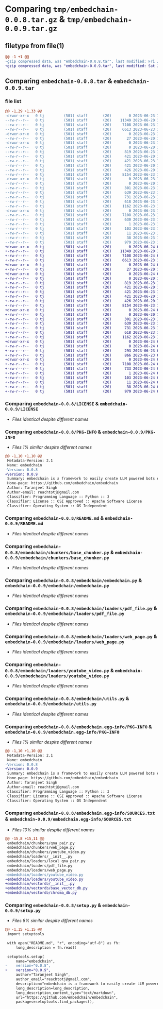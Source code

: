 # Comparing `tmp/embedchain-0.0.8.tar.gz` & `tmp/embedchain-0.0.9.tar.gz`

## filetype from file(1)

```diff
@@ -1 +1 @@
-gzip compressed data, was "embedchain-0.0.8.tar", last modified: Fri Jun 23 17:19:43 2023, max compression
+gzip compressed data, was "embedchain-0.0.9.tar", last modified: Sat Jun 24 04:18:51 2023, max compression
```

## Comparing `embedchain-0.0.8.tar` & `embedchain-0.0.9.tar`

### file list

```diff
@@ -1,29 +1,33 @@
-drwxr-xr-x   0 tj         (501) staff       (20)        0 2023-06-23 17:19:43.096723 embedchain-0.0.8/
--rw-r--r--   0 tj         (501) staff       (20)    11349 2023-06-20 11:57:43.000000 embedchain-0.0.8/LICENSE
--rw-r--r--   0 tj         (501) staff       (20)     7108 2023-06-23 17:19:43.096584 embedchain-0.0.8/PKG-INFO
--rw-r--r--   0 tj         (501) staff       (20)     6613 2023-06-23 17:14:59.000000 embedchain-0.0.8/README.md
-drwxr-xr-x   0 tj         (501) staff       (20)        0 2023-06-23 17:19:43.093089 embedchain-0.0.8/embedchain/
--rw-r--r--   0 tj         (501) staff       (20)       27 2023-06-20 11:09:25.000000 embedchain-0.0.8/embedchain/__init__.py
-drwxr-xr-x   0 tj         (501) staff       (20)        0 2023-06-23 17:19:43.095205 embedchain-0.0.8/embedchain/chunkers/
--rw-r--r--   0 tj         (501) staff       (20)        0 2023-06-20 11:09:25.000000 embedchain-0.0.8/embedchain/chunkers/__init__.py
--rw-r--r--   0 tj         (501) staff       (20)      819 2023-06-23 11:36:20.000000 embedchain-0.0.8/embedchain/chunkers/base_chunker.py
--rw-r--r--   0 tj         (501) staff       (20)      421 2023-06-20 11:09:25.000000 embedchain-0.0.8/embedchain/chunkers/pdf_file.py
--rw-r--r--   0 tj         (501) staff       (20)      421 2023-06-23 17:14:59.000000 embedchain-0.0.8/embedchain/chunkers/qna_pair.py
--rw-r--r--   0 tj         (501) staff       (20)      421 2023-06-20 11:23:20.000000 embedchain-0.0.8/embedchain/chunkers/web_page.py
--rw-r--r--   0 tj         (501) staff       (20)      426 2023-06-20 11:09:25.000000 embedchain-0.0.8/embedchain/chunkers/youtube_video.py
--rw-r--r--   0 tj         (501) staff       (20)     8154 2023-06-23 17:15:05.000000 embedchain-0.0.8/embedchain/embedchain.py
-drwxr-xr-x   0 tj         (501) staff       (20)        0 2023-06-23 17:19:43.096355 embedchain-0.0.8/embedchain/loaders/
--rw-r--r--   0 tj         (501) staff       (20)        0 2023-06-20 11:09:25.000000 embedchain-0.0.8/embedchain/loaders/__init__.py
--rw-r--r--   0 tj         (501) staff       (20)      301 2023-06-23 17:14:59.000000 embedchain-0.0.8/embedchain/loaders/local_qna_pair.py
--rw-r--r--   0 tj         (501) staff       (20)      639 2023-06-23 11:25:48.000000 embedchain-0.0.8/embedchain/loaders/pdf_file.py
--rw-r--r--   0 tj         (501) staff       (20)      731 2023-06-23 11:25:48.000000 embedchain-0.0.8/embedchain/loaders/web_page.py
--rw-r--r--   0 tj         (501) staff       (20)      618 2023-06-23 11:25:48.000000 embedchain-0.0.8/embedchain/loaders/youtube_video.py
--rw-r--r--   0 tj         (501) staff       (20)     1162 2023-06-23 17:15:05.000000 embedchain-0.0.8/embedchain/utils.py
-drwxr-xr-x   0 tj         (501) staff       (20)        0 2023-06-23 17:19:43.093796 embedchain-0.0.8/embedchain.egg-info/
--rw-r--r--   0 tj         (501) staff       (20)     7108 2023-06-23 17:19:43.000000 embedchain-0.0.8/embedchain.egg-info/PKG-INFO
--rw-r--r--   0 tj         (501) staff       (20)      630 2023-06-23 17:19:43.000000 embedchain-0.0.8/embedchain.egg-info/SOURCES.txt
--rw-r--r--   0 tj         (501) staff       (20)        1 2023-06-23 17:19:43.000000 embedchain-0.0.8/embedchain.egg-info/dependency_links.txt
--rw-r--r--   0 tj         (501) staff       (20)      103 2023-06-23 17:19:43.000000 embedchain-0.0.8/embedchain.egg-info/requires.txt
--rw-r--r--   0 tj         (501) staff       (20)       11 2023-06-23 17:19:43.000000 embedchain-0.0.8/embedchain.egg-info/top_level.txt
--rw-r--r--   0 tj         (501) staff       (20)       38 2023-06-23 17:19:43.096756 embedchain-0.0.8/setup.cfg
--rw-r--r--   0 tj         (501) staff       (20)      979 2023-06-23 17:18:27.000000 embedchain-0.0.8/setup.py
+drwxr-xr-x   0 tj         (501) staff       (20)        0 2023-06-24 04:18:51.509168 embedchain-0.0.9/
+-rw-r--r--   0 tj         (501) staff       (20)    11349 2023-06-20 11:57:43.000000 embedchain-0.0.9/LICENSE
+-rw-r--r--   0 tj         (501) staff       (20)     7108 2023-06-24 04:18:51.509036 embedchain-0.0.9/PKG-INFO
+-rw-r--r--   0 tj         (501) staff       (20)     6613 2023-06-23 17:14:59.000000 embedchain-0.0.9/README.md
+drwxr-xr-x   0 tj         (501) staff       (20)        0 2023-06-24 04:18:51.505315 embedchain-0.0.9/embedchain/
+-rw-r--r--   0 tj         (501) staff       (20)       27 2023-06-20 11:09:25.000000 embedchain-0.0.9/embedchain/__init__.py
+drwxr-xr-x   0 tj         (501) staff       (20)        0 2023-06-24 04:18:51.507212 embedchain-0.0.9/embedchain/chunkers/
+-rw-r--r--   0 tj         (501) staff       (20)        0 2023-06-20 11:09:25.000000 embedchain-0.0.9/embedchain/chunkers/__init__.py
+-rw-r--r--   0 tj         (501) staff       (20)      819 2023-06-23 11:36:20.000000 embedchain-0.0.9/embedchain/chunkers/base_chunker.py
+-rw-r--r--   0 tj         (501) staff       (20)      421 2023-06-20 11:09:25.000000 embedchain-0.0.9/embedchain/chunkers/pdf_file.py
+-rw-r--r--   0 tj         (501) staff       (20)      421 2023-06-23 17:14:59.000000 embedchain-0.0.9/embedchain/chunkers/qna_pair.py
+-rw-r--r--   0 tj         (501) staff       (20)      421 2023-06-20 11:23:20.000000 embedchain-0.0.9/embedchain/chunkers/web_page.py
+-rw-r--r--   0 tj         (501) staff       (20)      426 2023-06-20 11:09:25.000000 embedchain-0.0.9/embedchain/chunkers/youtube_video.py
+-rw-r--r--   0 tj         (501) staff       (20)     8154 2023-06-23 17:15:05.000000 embedchain-0.0.9/embedchain/embedchain.py
+drwxr-xr-x   0 tj         (501) staff       (20)        0 2023-06-24 04:18:51.508279 embedchain-0.0.9/embedchain/loaders/
+-rw-r--r--   0 tj         (501) staff       (20)        0 2023-06-20 11:09:25.000000 embedchain-0.0.9/embedchain/loaders/__init__.py
+-rw-r--r--   0 tj         (501) staff       (20)      301 2023-06-23 17:14:59.000000 embedchain-0.0.9/embedchain/loaders/local_qna_pair.py
+-rw-r--r--   0 tj         (501) staff       (20)      639 2023-06-23 11:25:48.000000 embedchain-0.0.9/embedchain/loaders/pdf_file.py
+-rw-r--r--   0 tj         (501) staff       (20)      731 2023-06-23 11:25:48.000000 embedchain-0.0.9/embedchain/loaders/web_page.py
+-rw-r--r--   0 tj         (501) staff       (20)      618 2023-06-23 11:25:48.000000 embedchain-0.0.9/embedchain/loaders/youtube_video.py
+-rw-r--r--   0 tj         (501) staff       (20)     1162 2023-06-23 17:15:05.000000 embedchain-0.0.9/embedchain/utils.py
+drwxr-xr-x   0 tj         (501) staff       (20)        0 2023-06-24 04:18:51.508793 embedchain-0.0.9/embedchain/vectordb/
+-rw-r--r--   0 tj         (501) staff       (20)        0 2023-06-24 04:16:39.000000 embedchain-0.0.9/embedchain/vectordb/__init__.py
+-rw-r--r--   0 tj         (501) staff       (20)      293 2023-06-23 06:44:10.000000 embedchain-0.0.9/embedchain/vectordb/base_vector_db.py
+-rw-r--r--   0 tj         (501) staff       (20)      866 2023-06-23 06:44:10.000000 embedchain-0.0.9/embedchain/vectordb/chroma_db.py
+drwxr-xr-x   0 tj         (501) staff       (20)        0 2023-06-24 04:18:51.506040 embedchain-0.0.9/embedchain.egg-info/
+-rw-r--r--   0 tj         (501) staff       (20)     7108 2023-06-24 04:18:51.000000 embedchain-0.0.9/embedchain.egg-info/PKG-INFO
+-rw-r--r--   0 tj         (501) staff       (20)      733 2023-06-24 04:18:51.000000 embedchain-0.0.9/embedchain.egg-info/SOURCES.txt
+-rw-r--r--   0 tj         (501) staff       (20)        1 2023-06-24 04:18:51.000000 embedchain-0.0.9/embedchain.egg-info/dependency_links.txt
+-rw-r--r--   0 tj         (501) staff       (20)      103 2023-06-24 04:18:51.000000 embedchain-0.0.9/embedchain.egg-info/requires.txt
+-rw-r--r--   0 tj         (501) staff       (20)       11 2023-06-24 04:18:51.000000 embedchain-0.0.9/embedchain.egg-info/top_level.txt
+-rw-r--r--   0 tj         (501) staff       (20)       38 2023-06-24 04:18:51.509201 embedchain-0.0.9/setup.cfg
+-rw-r--r--   0 tj         (501) staff       (20)      979 2023-06-24 04:18:30.000000 embedchain-0.0.9/setup.py
```

### Comparing `embedchain-0.0.8/LICENSE` & `embedchain-0.0.9/LICENSE`

 * *Files identical despite different names*

### Comparing `embedchain-0.0.8/PKG-INFO` & `embedchain-0.0.9/PKG-INFO`

 * *Files 1% similar despite different names*

```diff
@@ -1,10 +1,10 @@
 Metadata-Version: 2.1
 Name: embedchain
-Version: 0.0.8
+Version: 0.0.9
 Summary: embedchain is a framework to easily create LLM powered bots over any dataset
 Home-page: https://github.com/embedchain/embedchain
 Author: Taranjeet Singh
 Author-email: reachtotj@gmail.com
 Classifier: Programming Language :: Python :: 3
 Classifier: License :: OSI Approved :: Apache Software License
 Classifier: Operating System :: OS Independent
```

### Comparing `embedchain-0.0.8/README.md` & `embedchain-0.0.9/README.md`

 * *Files identical despite different names*

### Comparing `embedchain-0.0.8/embedchain/chunkers/base_chunker.py` & `embedchain-0.0.9/embedchain/chunkers/base_chunker.py`

 * *Files identical despite different names*

### Comparing `embedchain-0.0.8/embedchain/embedchain.py` & `embedchain-0.0.9/embedchain/embedchain.py`

 * *Files identical despite different names*

### Comparing `embedchain-0.0.8/embedchain/loaders/pdf_file.py` & `embedchain-0.0.9/embedchain/loaders/pdf_file.py`

 * *Files identical despite different names*

### Comparing `embedchain-0.0.8/embedchain/loaders/web_page.py` & `embedchain-0.0.9/embedchain/loaders/web_page.py`

 * *Files identical despite different names*

### Comparing `embedchain-0.0.8/embedchain/loaders/youtube_video.py` & `embedchain-0.0.9/embedchain/loaders/youtube_video.py`

 * *Files identical despite different names*

### Comparing `embedchain-0.0.8/embedchain/utils.py` & `embedchain-0.0.9/embedchain/utils.py`

 * *Files identical despite different names*

### Comparing `embedchain-0.0.8/embedchain.egg-info/PKG-INFO` & `embedchain-0.0.9/embedchain.egg-info/PKG-INFO`

 * *Files 1% similar despite different names*

```diff
@@ -1,10 +1,10 @@
 Metadata-Version: 2.1
 Name: embedchain
-Version: 0.0.8
+Version: 0.0.9
 Summary: embedchain is a framework to easily create LLM powered bots over any dataset
 Home-page: https://github.com/embedchain/embedchain
 Author: Taranjeet Singh
 Author-email: reachtotj@gmail.com
 Classifier: Programming Language :: Python :: 3
 Classifier: License :: OSI Approved :: Apache Software License
 Classifier: Operating System :: OS Independent
```

### Comparing `embedchain-0.0.8/embedchain.egg-info/SOURCES.txt` & `embedchain-0.0.9/embedchain.egg-info/SOURCES.txt`

 * *Files 10% similar despite different names*

```diff
@@ -15,8 +15,11 @@
 embedchain/chunkers/qna_pair.py
 embedchain/chunkers/web_page.py
 embedchain/chunkers/youtube_video.py
 embedchain/loaders/__init__.py
 embedchain/loaders/local_qna_pair.py
 embedchain/loaders/pdf_file.py
 embedchain/loaders/web_page.py
-embedchain/loaders/youtube_video.py
+embedchain/loaders/youtube_video.py
+embedchain/vectordb/__init__.py
+embedchain/vectordb/base_vector_db.py
+embedchain/vectordb/chroma_db.py
```

### Comparing `embedchain-0.0.8/setup.py` & `embedchain-0.0.9/setup.py`

 * *Files 8% similar despite different names*

```diff
@@ -1,15 +1,15 @@
 import setuptools
 
 with open("README.md", "r", encoding="utf-8") as fh:
     long_description = fh.read()
 
 setuptools.setup(
     name="embedchain",
-    version="0.0.8",
+    version="0.0.9",
     author="Taranjeet Singh",
     author_email="reachtotj@gmail.com",
     description="embedchain is a framework to easily create LLM powered bots over any dataset",
     long_description=long_description,
     long_description_content_type="text/markdown",
     url="https://github.com/embedchain/embedchain",
     packages=setuptools.find_packages(),
```

